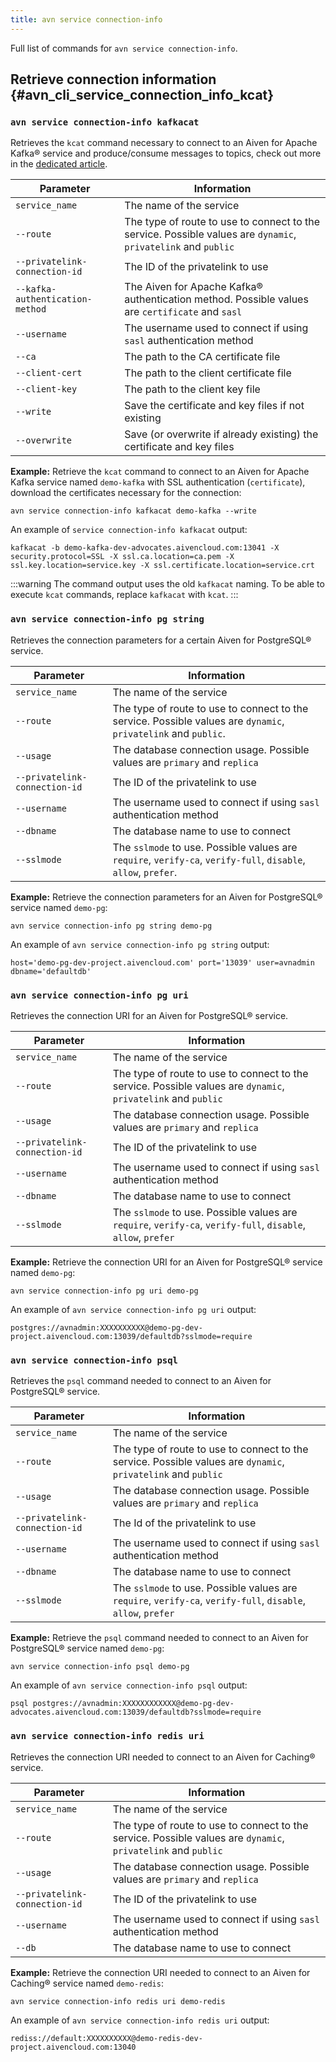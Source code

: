 ```yaml
---
title: avn service connection-info
---
```


Full list of commands for `avn service connection-info`.

## Retrieve connection information {#avn_cli_service_connection_info_kcat}

### `avn service connection-info kafkacat`

Retrieves the `kcat` command necessary to connect to an Aiven for Apache
Kafka® service and produce/consume messages to topics, check out more in
the
[dedicated article](/docs/products/kafka/howto/kcat).

| Parameter                       | Information                                                                                                   |
| ------------------------------- | ------------------------------------------------------------------------------------------------------------- |
| `service_name`                  | The name of the service                                                                                       |
| `--route`                       | The type of route to use to connect to the service. Possible values are `dynamic`, `privatelink` and `public` |
| `--privatelink-connection-id`   | The ID of the privatelink to use                                                                              |
| `--kafka-authentication-method` | The Aiven for Apache Kafka® authentication method. Possible values are `certificate` and `sasl`               |
| `--username`                    | The username used to connect if using `sasl` authentication method                                            |
| `--ca`                          | The path to the CA certificate file                                                                           |
| `--client-cert`                 | The path to the client certificate file                                                                       |
| `--client-key`                  | The path to the client key file                                                                               |
| `--write`                       | Save the certificate and key files if not existing                                                            |
| `--overwrite`                   | Save (or overwrite if already existing) the certificate and key files                                         |

**Example:** Retrieve the `kcat` command to connect to an Aiven for
Apache Kafka service named `demo-kafka` with SSL authentication
(`certificate`), download the certificates necessary for the connection:

```
avn service connection-info kafkacat demo-kafka --write
```

An example of `service connection-info kafkacat` output:

```text
kafkacat -b demo-kafka-dev-advocates.aivencloud.com:13041 -X security.protocol=SSL -X ssl.ca.location=ca.pem -X ssl.key.location=service.key -X ssl.certificate.location=service.crt
```

:::warning
The command output uses the old `kafkacat` naming. To be able to execute
`kcat` commands, replace `kafkacat` with `kcat`.
:::

### `avn service connection-info pg string`

Retrieves the connection parameters for a certain Aiven for PostgreSQL®
service.

| Parameter                     | Information                                                                                                    |
| ----------------------------- | -------------------------------------------------------------------------------------------------------------- |
| `service_name`                | The name of the service                                                                                        |
| `--route`                     | The type of route to use to connect to the service. Possible values are `dynamic`, `privatelink` and `public`. |
| `--usage`                     | The database connection usage. Possible values are `primary` and `replica`                                     |
| `--privatelink-connection-id` | The ID of the privatelink to use                                                                               |
| `--username`                  | The username used to connect if using `sasl` authentication method                                             |
| `--dbname`                    | The database name to use to connect                                                                            |
| `--sslmode`                   | The `sslmode` to use. Possible values are `require`, `verify-ca`, `verify-full`, `disable`, `allow`, `prefer`. |

**Example:** Retrieve the connection parameters for an Aiven for
PostgreSQL® service named `demo-pg`:

```
avn service connection-info pg string demo-pg
```

An example of `avn service connection-info pg string` output:

```text
host='demo-pg-dev-project.aivencloud.com' port='13039' user=avnadmin dbname='defaultdb'
```

### `avn service connection-info pg uri`

Retrieves the connection URI for an Aiven for PostgreSQL® service.

| Parameter                     | Information                                                                                                   |
| ----------------------------- | ------------------------------------------------------------------------------------------------------------- |
| `service_name`                | The name of the service                                                                                       |
| `--route`                     | The type of route to use to connect to the service. Possible values are `dynamic`, `privatelink` and `public` |
| `--usage`                     | The database connection usage. Possible values are `primary` and `replica`                                    |
| `--privatelink-connection-id` | The ID of the privatelink to use                                                                              |
| `--username`                  | The username used to connect if using `sasl` authentication method                                            |
| `--dbname`                    | The database name to use to connect                                                                           |
| `--sslmode`                   | The `sslmode` to use. Possible values are `require`, `verify-ca`, `verify-full`, `disable`, `allow`, `prefer` |

**Example:** Retrieve the connection URI for an Aiven for PostgreSQL®
service named `demo-pg`:

```
avn service connection-info pg uri demo-pg
```

An example of `avn service connection-info pg uri` output:

```text
postgres://avnadmin:XXXXXXXXXX@demo-pg-dev-project.aivencloud.com:13039/defaultdb?sslmode=require
```

### `avn service connection-info psql`

Retrieves the `psql` command needed to connect to an Aiven for
PostgreSQL® service.

| Parameter                     | Information                                                                                                   |
| ----------------------------- | ------------------------------------------------------------------------------------------------------------- |
| `service_name`                | The name of the service                                                                                       |
| `--route`                     | The type of route to use to connect to the service. Possible values are `dynamic`, `privatelink` and `public` |
| `--usage`                     | The database connection usage. Possible values are `primary` and `replica`                                    |
| `--privatelink-connection-id` | The Id of the privatelink to use                                                                              |
| `--username`                  | The username used to connect if using `sasl` authentication method                                            |
| `--dbname`                    | The database name to use to connect                                                                           |
| `--sslmode`                   | The `sslmode` to use. Possible values are `require`, `verify-ca`, `verify-full`, `disable`, `allow`, `prefer` |

**Example:** Retrieve the `psql` command needed to connect to an Aiven
for PostgreSQL® service named `demo-pg`:

```
avn service connection-info psql demo-pg
```

An example of `avn service connection-info psql` output:

```text
psql postgres://avnadmin:XXXXXXXXXXXX@demo-pg-dev-advocates.aivencloud.com:13039/defaultdb?sslmode=require
```

### `avn service connection-info redis uri`

Retrieves the connection URI needed to connect to an Aiven for Caching®
service.

| Parameter                     | Information                                                                                                   |
| ----------------------------- | ------------------------------------------------------------------------------------------------------------- |
| `service_name`                | The name of the service                                                                                       |
| `--route`                     | The type of route to use to connect to the service. Possible values are `dynamic`, `privatelink` and `public` |
| `--usage`                     | The database connection usage. Possible values are `primary` and `replica`                                    |
| `--privatelink-connection-id` | The ID of the privatelink to use                                                                              |
| `--username`                  | The username used to connect if using `sasl` authentication method                                            |
| `--db`                        | The database name to use to connect                                                                           |

**Example:** Retrieve the connection URI needed to connect to an Aiven
for Caching® service named `demo-redis`:

```
avn service connection-info redis uri demo-redis
```

An example of `avn service connection-info redis uri` output:

```text
rediss://default:XXXXXXXXXX@demo-redis-dev-project.aivencloud.com:13040
```
